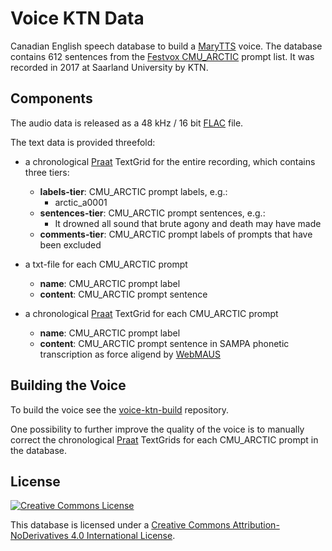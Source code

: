 # Voice KTN Data

Canadian English speech database to build a [MaryTTS](http://mary.dfki.de/) voice. The database contains 612 sentences from the [Festvox CMU_ARCTIC](http://festvox.org/cmu_arctic/cmuarctic.data) prompt list. It was recorded in 2017 at Saarland University by KTN.

## Components

The audio data is released as a 48 kHz / 16 bit [FLAC](https://xiph.org/flac/) file.

The text data is provided threefold:

- a chronological [Praat](http://www.fon.hum.uva.nl/praat/) TextGrid for the entire recording, which contains three tiers:
    - **labels-tier**: CMU_ARCTIC prompt labels, e.g.:
        - arctic_a0001
    - **sentences-tier**: CMU_ARCTIC prompt sentences, e.g.:
        - It drowned all sound that brute agony and death may have made
    - **comments-tier**: CMU_ARCTIC prompt labels of prompts that have been excluded
    
- a txt-file for each CMU_ARCTIC prompt
    - **name**: CMU_ARCTIC prompt label
    - **content**: CMU_ARCTIC prompt sentence
    
- a chronological [Praat](http://www.fon.hum.uva.nl/praat/) TextGrid for each CMU_ARCTIC prompt
    - **name**: CMU_ARCTIC prompt label
    - **content**: CMU_ARCTIC prompt sentence in SAMPA phonetic transcription as force aligend by [WebMAUS](http://clarin.phonetik.uni-muenchen.de/BASWebServices/#/services/WebMAUSMultiple)

## Building the Voice

To build the voice see the [voice-ktn-build](http://github.com/ravehe/voice-ktn-build) repository.

One possibility to further improve the quality of the voice is to manually correct the chronological [Praat](http://www.fon.hum.uva.nl/praat/) TextGrids for each CMU_ARCTIC prompt in the database.  

## License

[![Creative Commons License](http://mirrors.creativecommons.org/presskit/buttons/88x31/svg/by-nd.svg)](http://creativecommons.org/licenses/by-nd/4.0/legalcode)

This database is licensed under a [Creative Commons Attribution-NoDerivatives 4.0 International License](http://creativecommons.org/licenses/by-nd/4.0/legalcode).
